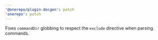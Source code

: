 ```yaml
---
'@onerepo/plugin-docgen': patch
'onerepo': patch
---
```


Fixes `commandDir` globbing to respect the `exclude` directive when parsing commands.
